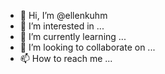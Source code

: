 - 👋 Hi, I’m @ellenkuhm
- 👀 I’m interested in ...
- 🌱 I’m currently learning ...
- 💞️ I’m looking to collaborate on ...
- 📫 How to reach me ...

<!---
ellenkuhm/ellenkuhm is a ✨ special ✨ repository because its `README.md` (this file) appears on your GitHub profile.
You can click the Preview link to take a look at your changes.
--->
